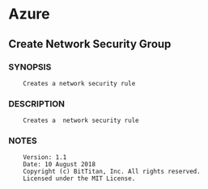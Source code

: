 # Azure
## Create Network Security Group
### SYNOPSIS
```
    Creates a network security rule
```
### DESCRIPTION
```
    Creates a  network security rule
```
### NOTES
```
    Version: 1.1
    Date: 10 August 2018
    Copyright (c) BitTitan, Inc. All rights reserved.
    Licensed under the MIT License.
```

